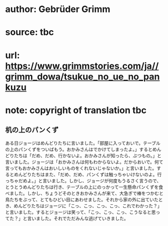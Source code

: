 # author: Gebrüder Grimm
# source: tbc
# url: https://www.grimmstories.com/ja//grimm_dowa/tsukue_no_ue_no_pankuzu
# note: copyright of translation tbc

## 机の上のパンくず 

ある日ジョージはめんどりたちに言いました。「部屋に入っておいで。テーブルの上のパンくずをついばもう。おかみさんはでかけてしまったよ。」するとめんどりたちは「だめ、だめ、行かないよ。おかみさんが知ったら、ぶつもの。」と言いました。ジョージは「おかみさんは何もわからないよ。だからおいで。何て言ってもおかみさんはおいしいものをくれないじゃないか。」と言いました。するとめんどりたちはまた、「だめ、だめ、パンくずは触っちゃいけないのよ。行っちゃだめよ。」と言いました。しかし、ジョージが何度もうるさく言うので、とうとうめんどりたちは行き、テーブルの上にのっかって一生懸命パンくずを食べました。しかし、ちょうどそのときおかみさんが来て、大急ぎで棒をつかむと鳥たちをぶって、とてもひどい目にあわせました。それから家の外に出ていたとき、めんどりたちはジョージに「こっ、こっ、こっ、こっ、これでわかった？」と言いました。するとジョージは笑って、「こっ、こっ、こっ、こうなると思ってた？」と言いました。それでただみんな逃げていきました。
